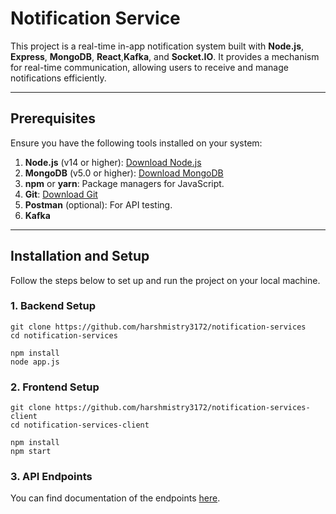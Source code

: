 # Notification Service

This project is a real-time in-app notification system built with **Node.js**, **Express**, **MongoDB**, **React**,**Kafka**, and **Socket.IO**. It provides a mechanism for real-time communication, allowing users to receive and manage notifications efficiently.

---

## Prerequisites

Ensure you have the following tools installed on your system:

1. **Node.js** (v14 or higher): [Download Node.js](https://nodejs.org/)
2. **MongoDB** (v5.0 or higher): [Download MongoDB](https://www.mongodb.com/)
3. **npm** or **yarn**: Package managers for JavaScript.
4. **Git**: [Download Git](https://git-scm.com/)
5. **Postman** (optional): For API testing.
6. **Kafka**

---

## Installation and Setup

Follow the steps below to set up and run the project on your local machine.


### 1. Backend Setup
```
git clone https://github.com/harshmistry3172/notification-services
cd notification-services

npm install
node app.js
```
### 2. Frontend Setup
```
git clone https://github.com/harshmistry3172/notification-services-client
cd notification-services-client

npm install
npm start
```

### 3. API Endpoints

You can find documentation of the endpoints [here](https://drive.google.com/file/d/1NvmrniFUrYYASCyruVboR9Sc4e4A23Rx/view?usp=sharing).